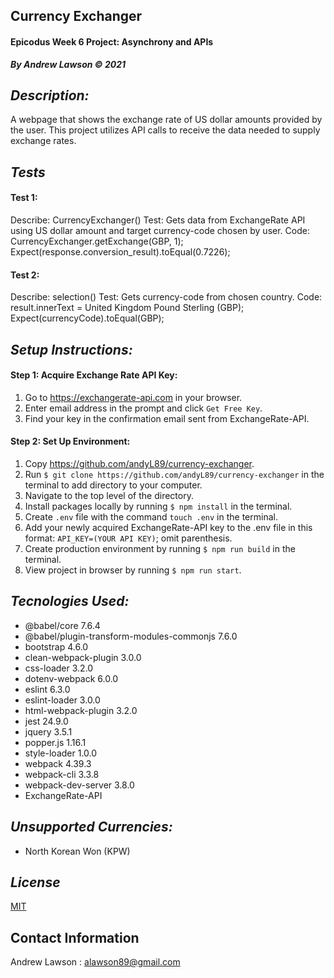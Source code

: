 ## Currency Exchanger
#### Epicodus Week 6 Project: Asynchrony and APIs
***By Andrew Lawson © 2021***

## *Description:*
A webpage that shows the exchange rate of US dollar amounts provided by the user. This project utilizes API calls to receive the data needed to supply exchange rates.

## *Tests*
#### Test 1:
Describe: CurrencyExchanger()
Test: Gets data from ExchangeRate API using US dollar amount and target currency-code chosen by user.
Code: CurrencyExchanger.getExchange(GBP, 1);
Expect(response.conversion_result).toEqual(0.7226);
#### Test 2:
Describe: selection()
Test: Gets currency-code from chosen country.
Code: result.innerText = United Kingdom Pound Sterling (GBP);
Expect(currencyCode).toEqual(GBP);


## *Setup Instructions:*
#### Step 1: Acquire Exchange Rate API Key:
1. Go to https://exchangerate-api.com in your browser.
2. Enter email address in the prompt and click `Get Free Key`.
3. Find your key in the confirmation email sent from ExchangeRate-API.
#### Step 2: Set Up Environment:
1. Copy https://github.com/andyL89/currency-exchanger.
2. Run `$ git clone https://github.com/andyL89/currency-exchanger` in the terminal to add directory to your computer.
3. Navigate to the top level of the directory.
4. Install packages locally by running `$ npm install` in the terminal.
5. Create `.env` file with the command `touch .env` in the terminal.
6. Add your newly acquired ExchangeRate-API key to the .env file in this format: `API_KEY=(YOUR API KEY)`; omit parenthesis.
5. Create production environment by running `$ npm run build` in the terminal.
6. View project in browser by running `$ npm run start`.

## *Tecnologies Used:*
* @babel/core 7.6.4
* @babel/plugin-transform-modules-commonjs 7.6.0
* bootstrap 4.6.0
* clean-webpack-plugin 3.0.0
* css-loader 3.2.0
* dotenv-webpack 6.0.0
* eslint 6.3.0
* eslint-loader 3.0.0
* html-webpack-plugin 3.2.0
* jest 24.9.0
* jquery 3.5.1
* popper.js 1.16.1
* style-loader 1.0.0
* webpack 4.39.3
* webpack-cli 3.3.8
* webpack-dev-server 3.8.0
* ExchangeRate-API

## *Unsupported Currencies:*
* North Korean Won (KPW)

## *License*

[MIT](LICENSE.txt)

## Contact Information

Andrew Lawson : alawson89@gmail.com